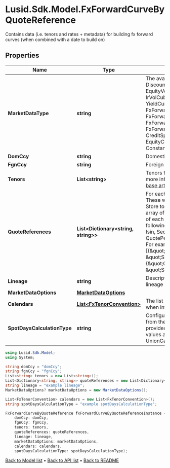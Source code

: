 # Lusid.Sdk.Model.FxForwardCurveByQuoteReference
Contains data (i.e. tenors and rates + metadata) for building fx forward curves (when combined with a date to build on)

## Properties

Name | Type | Description | Notes
------------ | ------------- | ------------- | -------------
**MarketDataType** | **string** | The available values are: DiscountFactorCurveData, EquityVolSurfaceData, FxVolSurfaceData, IrVolCubeData, OpaqueMarketData, YieldCurveData, FxForwardCurveData, FxForwardPipsCurveData, FxForwardTenorCurveData, FxForwardTenorPipsCurveData, FxForwardCurveByQuoteReference, CreditSpreadCurveData, EquityCurveByPricesData, ConstantVolatilitySurface | 
**DomCcy** | **string** | Domestic currency of the fx forward | 
**FgnCcy** | **string** | Foreign currency of the fx forward | 
**Tenors** | **List&lt;string&gt;** | Tenors for which the forward rates apply.  For more information on tenors, see [knowledge base article KA-02097](https://support.lusid.com/knowledgebase/article/KA-02097) | 
**QuoteReferences** | **List&lt;Dictionary&lt;string, string&gt;&gt;** | For each tenor, a collection of identifiers. These will be looked up in the LUSID Quote Store to resolve the actual rates.  Accepts an array of Dictionary&lt;string, string&gt;. The keys of each dictionary must be chosen from the following enumeration:  [LusidInstrumentId, Isin, Sedol, Cusip, ClientInternal, Figi, RIC, QuotePermId, REDCode, BBGId, ICECode].  For example:    \&quot;quoteReferences\&quot;: [{\&quot;ClientInternal\&quot;: \&quot;SomeIdentifierForFirstTenor\&quot;},{\&quot;ClientInternal\&quot;: \&quot;SomeIdentifierForSecondTenor\&quot;} | 
**Lineage** | **string** | Description of the complex market data&#39;s lineage e.g. &#39;FundAccountant_GreenQuality&#39;. | [optional] 
**MarketDataOptions** | [**MarketDataOptions**](MarketDataOptions.md) |  | [optional] 
**Calendars** | [**List&lt;FxTenorConvention&gt;**](FxTenorConvention.md) | The list of conventions that should be used when interpreting tenors as dates. | [optional] 
**SpotDaysCalculationType** | **string** | Configures how to calculate the spot date from the build date using the Calendars provided.  Supported string (enumeration) values are: [ SingleCalendar, UnionCalendars ] | [optional] 

```csharp
using Lusid.Sdk.Model;
using System;

string domCcy = "domCcy";
string fgnCcy = "fgnCcy";
List<string> tenors = new List<string>();
List<Dictionary<string, string>> quoteReferences = new List<Dictionary<string, string>>();
string lineage = "example lineage";
MarketDataOptions? marketDataOptions = new MarketDataOptions();

List<FxTenorConvention> calendars = new List<FxTenorConvention>();
string spotDaysCalculationType = "example spotDaysCalculationType";

FxForwardCurveByQuoteReference fxForwardCurveByQuoteReferenceInstance = new FxForwardCurveByQuoteReference(
    domCcy: domCcy,
    fgnCcy: fgnCcy,
    tenors: tenors,
    quoteReferences: quoteReferences,
    lineage: lineage,
    marketDataOptions: marketDataOptions,
    calendars: calendars,
    spotDaysCalculationType: spotDaysCalculationType);
```

[Back to Model list](../README.md#documentation-for-models) &#8226; [Back to API list](../README.md#documentation-for-api-endpoints) &#8226; [Back to README](../README.md)
